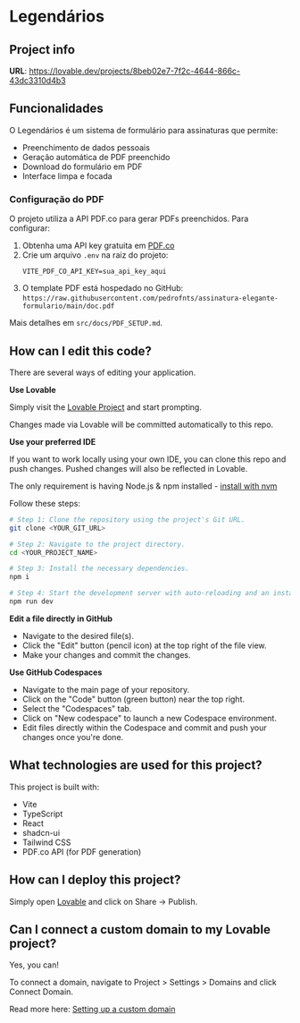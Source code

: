 # Legendários

## Project info

**URL**: https://lovable.dev/projects/8beb02e7-7f2c-4644-866c-43dc3310d4b3

## Funcionalidades

O Legendários é um sistema de formulário para assinaturas que permite:

- Preenchimento de dados pessoais
- Geração automática de PDF preenchido
- Download do formulário em PDF
- Interface limpa e focada

### Configuração do PDF

O projeto utiliza a API PDF.co para gerar PDFs preenchidos. Para configurar:

1. Obtenha uma API key gratuita em [PDF.co](https://pdf.co)
2. Crie um arquivo `.env` na raiz do projeto:
   ```env
   VITE_PDF_CO_API_KEY=sua_api_key_aqui
   ```
3. O template PDF está hospedado no GitHub: `https://raw.githubusercontent.com/pedrofnts/assinatura-elegante-formulario/main/doc.pdf`

Mais detalhes em `src/docs/PDF_SETUP.md`.

## How can I edit this code?

There are several ways of editing your application.

**Use Lovable**

Simply visit the [Lovable Project](https://lovable.dev/projects/8beb02e7-7f2c-4644-866c-43dc3310d4b3) and start prompting.

Changes made via Lovable will be committed automatically to this repo.

**Use your preferred IDE**

If you want to work locally using your own IDE, you can clone this repo and push changes. Pushed changes will also be reflected in Lovable.

The only requirement is having Node.js & npm installed - [install with nvm](https://github.com/nvm-sh/nvm#installing-and-updating)

Follow these steps:

```sh
# Step 1: Clone the repository using the project's Git URL.
git clone <YOUR_GIT_URL>

# Step 2: Navigate to the project directory.
cd <YOUR_PROJECT_NAME>

# Step 3: Install the necessary dependencies.
npm i

# Step 4: Start the development server with auto-reloading and an instant preview.
npm run dev
```

**Edit a file directly in GitHub**

- Navigate to the desired file(s).
- Click the "Edit" button (pencil icon) at the top right of the file view.
- Make your changes and commit the changes.

**Use GitHub Codespaces**

- Navigate to the main page of your repository.
- Click on the "Code" button (green button) near the top right.
- Select the "Codespaces" tab.
- Click on "New codespace" to launch a new Codespace environment.
- Edit files directly within the Codespace and commit and push your changes once you're done.

## What technologies are used for this project?

This project is built with:

- Vite
- TypeScript
- React
- shadcn-ui
- Tailwind CSS
- PDF.co API (for PDF generation)

## How can I deploy this project?

Simply open [Lovable](https://lovable.dev/projects/8beb02e7-7f2c-4644-866c-43dc3310d4b3) and click on Share -> Publish.

## Can I connect a custom domain to my Lovable project?

Yes, you can!

To connect a domain, navigate to Project > Settings > Domains and click Connect Domain.

Read more here: [Setting up a custom domain](https://docs.lovable.dev/tips-tricks/custom-domain#step-by-step-guide)
